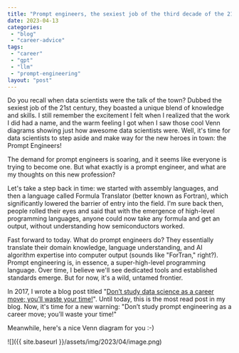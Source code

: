 ```yaml
---
title: "Prompt engineers, the sexiest job of the third decade of the 21st century (?), or Don't study prompt engineering as a career move, you'll waste your time"
date: 2023-04-13
categories: 
 - "blog"
 - "career-advice"
tags: 
 - "career"
 - "gpt"
 - "llm"
 - "prompt-engineering"
layout: "post"
---
```


Do you recall when data scientists were the talk of the town? Dubbed the sexiest job of the 21st century, they boasted a unique blend of knowledge and skills. I still remember the excitement I felt when I realized that the work I did had a name, and the warm feeling I got when I saw those cool Venn diagrams showing just how awesome data scientists were. Well, it's time for data scientists to step aside and make way for the new heroes in town: the Prompt Engineers!

The demand for prompt engineers is soaring, and it seems like everyone is trying to become one. But what exactly is a prompt engineer, and what are my thoughts on this new profession?

Let's take a step back in time: we started with assembly languages, and then a language called Formula Translator (better known as Fortran), which significantly lowered the barrier of entry into the field. I'm sure back then, people rolled their eyes and said that with the emergence of high-level programming languages, anyone could now take any formula and get an output, without understanding how semiconductors worked.

Fast forward to today. What do prompt engineers do? They essentially translate their domain knowledge, language understanding, and AI algorithm expertise into computer output (sounds like "ForTran," right?). Prompt engineering is, in essence, a super-high-level programming language. Over time, I believe we'll see dedicated tools and established standards emerge. But for now, it's a wild, untamed frontier.

In 2017, I wrote a blog post titled "[Don’t study data science as a career move; you’ll waste your time!](https://gorelik.net/2017/05/29/dont-study-data-science/)". Until today, this is the most read post in my blog. Now, it's time for a new warning: "Don’t study prompt engineering as a career move; you’ll waste your time!" 

Meanwhile, here's a nice Venn diagram for you :-)

![]({{ site.baseurl }}/assets/img/2023/04/image.png)
